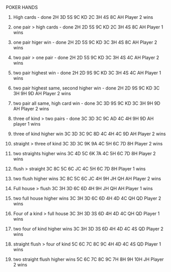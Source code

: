 POKER HANDS

1. High cards - done
2H 3D 5S 9C KD 2C 3H 4S 8C AH
Player 2 wins

2. one pair > high cards - done
2H 2D 5S 9C KD 2C 3H 4S 8C AH
Player 1 wins

3. one pair higer win - done
2H 2D 5S 9C KD 3C 3H 4S 8C AH
Player 2 wins

4. two pair > one pair - done
2H 2D 5S 9C KD 3C 3H 4S 4C AH
Player 2 wins

5. two pair highest win - done
2H 2D 9S 9C KD 3C 3H 4S 4C AH
Player 1 wins

6. two pair highest same, second higher win - done
2H 2D 9S 9C KD 3C 3H 9H 9D AH
Player 2 wins

7. two pair all same, high card win - done
3C 3D 9S 9C KD 3C 3H 9H 9D AH
Player 2 wins

8. three of kind > two pairs - done
3C 3D 3C 9C AD 4C 4H 9H 9D AH
player 1 wins

9. three of kind higher win
3C 3D 3C 9C 8D 4C 4H 4C 9D AH
Player 2 wins

10. straight > three of kind
3C 3D 3C 9K 9A 4C 5H 6C 7D 8H
Player 2 wins

11. two straights higher wins
3C 4D 5C 6K 7A 4C 5H 6C 7D 8H
Player 2 wins

12. flush > straight
3C 8C 5C 6C JC 4C 5H 6C 7D 8H
Player 1 wins

13. two flush higher wins
3C 8C 5C 6C JC 4H 9H JH QH AH
Player 2 wins

14. Full house > flush
3C 3H 3D 6C 6D 4H 9H JH QH AH
Player 1 wins

15. two full house higher wins
3C 3H 3D 6C 6D 4H 4D 4C QH QD
Player 2 wins

16. Four of a kind > full house
3C 3H 3D 3S 6D 4H 4D 4C QH QD
Player 1 wins

17. two four of kind higher wins
3C 3H 3D 3S 6D 4H 4D 4C 4S QD
Player 2 wins

18. straight flush > four of kind
5C 6C 7C 8C 9C 4H 4D 4C 4S QD
Player 1 wins

19. two straight flush higher wins
5C 6C 7C 8C 9C 7H 8H 9H 10H JH
Player 2 wins
